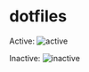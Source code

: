 dotfiles
=========

Active: ![active](http://peter.gs/images/scr1.png "Active")

Inactive: ![inactive](http://peter.gs/images/scr2.png "Inactive")
